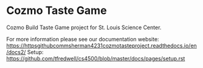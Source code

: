 # Cozmo Taste Game

Cozmo Build Taste Game project for St. Louis Science Center.

For more information please see our documentation website: https://httpsgithubcommsherman4231cozmotasteproject.readthedocs.io/en/docs2/
Setup: https://github.com/tfredwell/cs4500/blob/master/docs/pages/setup.rst







